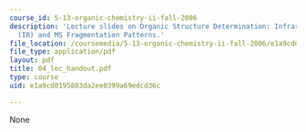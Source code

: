 ```yaml
---
course_id: 5-13-organic-chemistry-ii-fall-2006
description: 'Lecture slides on Organic Structure Determination: Infrared Spectroscopy
  (IR) and MS Fragmentation Patterns.'
file_location: /coursemedia/5-13-organic-chemistry-ii-fall-2006/e1a9cd0195803da2ee0399a69edcd36c_04_lec_handout.pdf
file_type: application/pdf
layout: pdf
title: 04_lec_handout.pdf
type: course
uid: e1a9cd0195803da2ee0399a69edcd36c

---
```

None